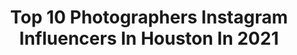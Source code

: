 ---
title: Top 10 Photographers Instagram Influencers In Houston In 2021
description: >-
  Find top photographers Instagram influencers in Houston in 2021. Most popular hashtags: #houstonphotographer #houston #discoverportrait.
platform: Instagram
hits: 113
text_top: Identify the most popular Instagram profiles on inBeat.
text_bottom: inBeat holds 113 Instagram influencers like this in Houston, United States for you to work with.
profiles:
  - username: "infphy_"
    fullname: >-
      Houston🌹
    bio: >-
      📍@weownthenight_htx 📸 @infphyfeetdangles 📰 4X Published Urbex/Urban Photographer @houstonchron
    location: "United States"
    followers: 10138
    engagement: 323
    commentsToLikes: 0.061665
    id: ck6tnhwjz9vhs0j71lw7hjdn6
    verified: false
    hashtags: ""
  - username: "unocincoxv"
    fullname: >-
      Uno Cinco Photography
    bio: >-
      TAG #unocincoxv to your Quince 📸photos📽videos to get featured ⚡ 📙Book us NOW for your Quinceanera and have the best photography team at your party! 👍
    location: "United States"
    followers: 43654
    engagement: 622
    commentsToLikes: 0.004463
    id: ck8t2uhls0r4v0j78pckrknrc
    verified: false
    hashtags: "#quinceanerasweet16, #quinceinvitations, #tiara, #invitationsdesign"
  - username: "thefitlook"
    fullname: >-
      
    bio: >-
      Fitness/Sports photographer from Houston. This IG profile portraits my work on a softer side of beauty. Model Mayhem MM#733852
    location: "United States"
    followers: 135592
    engagement: 148
    commentsToLikes: 0.015811
    id: ck5hdsor1p6c30i11pywweig1
    verified: false
    hashtags: ""
  - username: "the_o_gm"
    fullname: >-
      Theo Moore Photography
    bio: >-
      Proud Dad and husband, self-proclaimed cheeseburger connoisseur and Houston photographer. Mod of @the_tyc_shoots & @blackandwhite_htx
    location: "United States"
    followers: 2329
    engagement: 1327
    commentsToLikes: 0.090651
    id: ckaoufdpd01a90i78xd0b2nzc
    verified: false
    hashtags: "#everything, #urbex, #grittyside, #follow"
  - username: "alishadhuka"
    fullname: >-
      Alisha Dhuka || Creator
    bio: >-
      A small girl with big dreams “Empowered women empower women” alishadhuka@gmail.com 📍Houston, TX
    location: "United States"
    followers: 16422
    engagement: 1081
    commentsToLikes: 0.224383
    id: ck0u7qf9a5i470i19g5z14ff4
    verified: false
    hashtags: "#fashion101, #blogger, #fashionblogger, #desiblogger"
  - username: "ocfportraits"
    fullname: >-
      Off Camera Flash Portraits
    bio: >-
      Featuring Portraits with Artificial Lighting ONLY! Tag/use #ocfportraits for Feature! Turn on Post Notifications! NO DMs!
    location: "United States"
    followers: 58717
    engagement: 271
    commentsToLikes: 0.007420
    id: ck6tjerva2knz0j71pizup13r
    verified: false
    hashtags: "#nycmodel, #portraitphotography, #lightshapers, #portrait"
  - username: "banavenuephotog"
    fullname: >-
      YASH I Houston Photographer
    bio: >-
      Be Kind | Inclusive | Supportive 📍 Houston, TX 📧 banavenue@gmail.com or DM 👔 Blogger: @heyitsyash ✊🏻✊🏼✊🏽✊🏾✊🏿
    location: "United States"
    followers: 48576
    engagement: 76
    commentsToLikes: 0.074580
    id: ck0vycwc83cv70i19dprdcwey
    verified: false
    hashtags: "#newyork, #nyfw, #nyfw2019, #happybirthday"
  - username: "angelgarcia1.0"
    fullname: >-
      Houston Photographer
    bio: >-
      Portraits| 📍Houston
    location: "United States"
    followers: 8600
    engagement: 509
    commentsToLikes: 0.041030
    id: ck6ude4e1kkju0j71cokg2iru
    verified: false
    hashtags: "#pursuitofportraits, #editbff, #agameofportraits, #captureconcepts"
  - username: "christianpena.photos"
    fullname: >-
      HOUSTON PHOTOGRAPHER
    bio: >-
      @houstonphototeam #Fujifilm Photographer & Posing Coach
    location: "United States"
    followers: 54195
    engagement: 274
    commentsToLikes: 0.032636
    id: ck0vy66z82f3z0i19tx5dm3iw
    verified: false
    hashtags: ""
  - username: "tommy_flanagan"
    fullname: >-
      HOUSTON PHOTOGRAPHER
    bio: >-
      FASHION | BEAUTY | COMMERCIAL Los Angeles / 📍Houston Book your next session: tflanaganphoto@gmail.com
    location: "United States"
    followers: 31247
    engagement: 222
    commentsToLikes: 0.056587
    id: ck0w56bbz23qj0i192rni55op
    verified: false
    hashtags: "#blacklivesmatter"
---